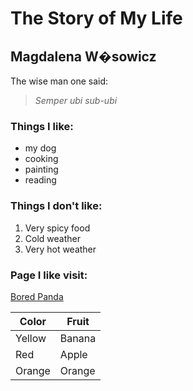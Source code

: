 # The Story of My Life
## Magdalena W�sowicz

The wise man one said:
> *Semper ubi sub-ubi*

### Things I like:
- my dog
- cooking
- painting
- reading

### Things I don't like:
1. Very spicy food
2. Cold weather
3. Very hot weather

### Page I like visit:
[Bored Panda](https://www.boredpanda.com/?utm_source=bing&utm_medium=organic&utm_campaign=organic)

|Color | Fruit |
|--------------|------------|
| Yellow | Banana |
| Red | Apple |
| Orange | Orange |